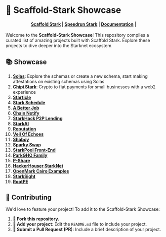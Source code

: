 # 🚀 Scaffold-Stark Showcase

<h4 align="center">
  <a href="https://github.com/Quantum3-Labs/scaffold-stark-2">Scaffold Stark</a> |
  <a href="hthttps://github.com/Quantum3-Labs/speedrunstark/">Speedrun Stark</a> |
  <a href="https://www.docs.scaffoldstark.com/">Documentation</a>  |

</h4>

Welcome to the **Scaffold-Stark Showcase**! This repository compiles a curated list of amazing projects built with Scaffold Stark. Explore these projects to dive deeper into the Starknet ecosystem.

## 📚 Showcase

1. **[Solas](https://github.com/krisoshea-eth/Solas)**: Explore the schemas or create a new schema, start making attestations on existing schemas using Solas 
2. **[Chipi Stark](https://github.com/ArturVargas/chipi-stark)**: Crypto to fiat payments for small businesses with a web2 experience
3. **[Starticle](https://github.com/ChiHaoLu/starticle)**
4. **[Stark Schedule](https://github.com/seetadev/stark-schedule)**
5. **[A Better Job](https://github.com/brahmapsen/abetterjob)**
6. **[Chain Notify](https://github.com/FidalMathew/ChainNotify)**
7. **[StarkHack P2P Lending](https://github.com/bowbowzai/starkhack-p2p-lending)**
8. **[StarkAI](https://github.com/george-hub331/starkAI)**
9. **[Reputation](https://github.com/carlosvaztec/reputation)**
10. **[Veil Of Echoes](https://github.com/Shachindra/VeilOfEchoes)**
11. **[Shaboy](https://github.com/AslamSDM/shaboy)**
12. **[Sparky Swap](https://github.com/kfastov/sparky-swap)**
13. **[StarkPool Front-End](https://github.com/StarkPool/StarkPool-front-end)**
14. **[ParkGHO Family](https://github.com/seetadev/ParkGHO-Family)**
15. **[P-Share](https://github.com/Afrilend/p-share)**
16. **[HackerHouser StarkNet](https://github.com/salvadorcamino/hackerhouser_starknet_inbrazil_react_dapp)**
17. **[OpenMark Cairo Examples](https://github.com/grindytech/openmark-cairo-examples)**
18. **[StarkSight](https://github.com/BlackStarkGoku/StarkSight)**
19. **[RootPE](https://github.com/AjiteshBD/rootpe)**

## 🤝 Contributing

We'd love to feature your project! To add it to the Scaffold-Stark Showcase:

1. **🍴 Fork this repository.**
2. **📝 Add your project**: Edit the `README.md` file to include your project.
3. **🚀 Submit a Pull Request (PR)**: Include a brief description of your project.

